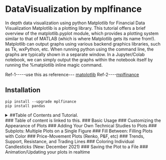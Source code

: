 # DataVisualization by mplfinance
In depth data visualization using python
Matplotlib for Financial Data Visualization
Matplotlib is a plotting library.
This tutorial offers a brief overview of the matplotlib.pyplot module, which provides a plotting system similar to that of MATLAB (which is where Matplotlib gets its name from!).
Matplotlib can output graphs using various backend graphics libraries, such as Tk, wxPython, etc. When running python using the command line, the graphs are typically shown in a separate window. In a Jupyter/Colab notebook, we can simply output the graphs within the notebook itself by running the %matplotlib inline magic command.

Ref-1-----use this as reference--- [matplotlib](https://matplotlib.org/stable/users/explain/quick_start.html)
Ref-2----[mplfinance](https://llego.dev/posts/matplotlib-financial-data-visualization/#matplotlib-architecture)

## Installation



```
pip install --upgrade mplfinance
pip install pandas
```

<details>
<summary>##Table of Contents and Tutorial.</summary> 
- This is the detailed discription of Table of Contents & Tutorial.

  </details>
### Table of content is linked to this.
### Basic Usage
### Customizing the Appearance of Plots
### Adding Your Own Technical Studies to Plots
### Subplots: Multiple Plots on a Single Figure
### Fill Between: Filling Plots with Color
### Price-Movement Plots (Renko, P&F, etc)
### Trends, Support, Resistance, and Trading Lines
### Coloring Individual Candlesticks (New: December 2021)
### Saving the Plot to a File
### Animation/Updating your plots in realtime

